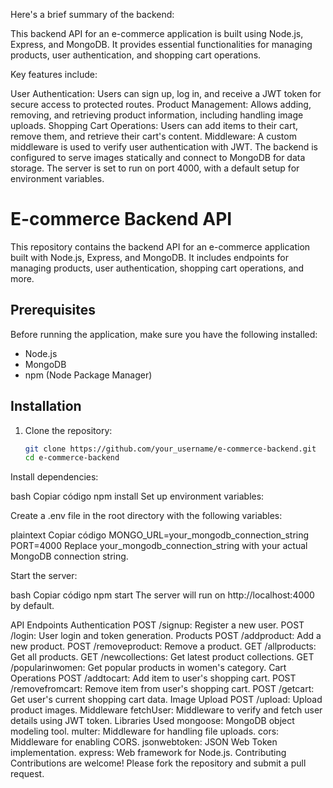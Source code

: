 
Here's a brief summary of the backend:

This backend API for an e-commerce application is built using Node.js, Express, and MongoDB. It provides essential functionalities for managing products, user authentication, and shopping cart operations.

Key features include:

User Authentication: Users can sign up, log in, and receive a JWT token for secure access to protected routes.
Product Management: Allows adding, removing, and retrieving product information, including handling image uploads.
Shopping Cart Operations: Users can add items to their cart, remove them, and retrieve their cart's content.
Middleware: A custom middleware is used to verify user authentication with JWT.
The backend is configured to serve images statically and connect to MongoDB for data storage. The server is set to run on port 4000, with a default setup for environment variables.

# E-commerce Backend API

This repository contains the backend API for an e-commerce application built with Node.js, Express, and MongoDB. It includes endpoints for managing products, user authentication, shopping cart operations, and more.

## Prerequisites

Before running the application, make sure you have the following installed:

- Node.js
- MongoDB
- npm (Node Package Manager)

## Installation

1. Clone the repository:

   ```bash
   git clone https://github.com/your_username/e-commerce-backend.git
   cd e-commerce-backend
Install dependencies:

bash
Copiar código
npm install
Set up environment variables:

Create a .env file in the root directory with the following variables:

plaintext
Copiar código
MONGO_URL=your_mongodb_connection_string
PORT=4000
Replace your_mongodb_connection_string with your actual MongoDB connection string.

Start the server:

bash
Copiar código
npm start
The server will run on http://localhost:4000 by default.

API Endpoints
Authentication
POST /signup: Register a new user.
POST /login: User login and token generation.
Products
POST /addproduct: Add a new product.
POST /removeproduct: Remove a product.
GET /allproducts: Get all products.
GET /newcollections: Get latest product collections.
GET /popularinwomen: Get popular products in women's category.
Cart Operations
POST /addtocart: Add item to user's shopping cart.
POST /removefromcart: Remove item from user's shopping cart.
POST /getcart: Get user's current shopping cart data.
Image Upload
POST /upload: Upload product images.
Middleware
fetchUser: Middleware to verify and fetch user details using JWT token.
Libraries Used
mongoose: MongoDB object modeling tool.
multer: Middleware for handling file uploads.
cors: Middleware for enabling CORS.
jsonwebtoken: JSON Web Token implementation.
express: Web framework for Node.js.
Contributing
Contributions are welcome! Please fork the repository and submit a pull request.
